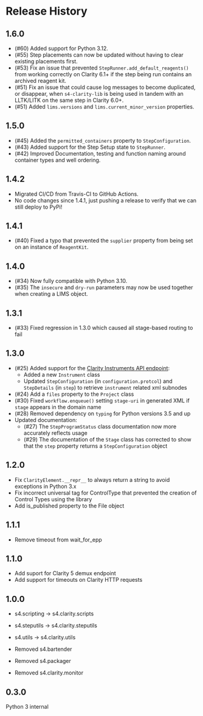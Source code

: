 Release History
===============
1.6.0
-
- (#60) Added support for Python 3.12.
- (#55) Step placements can now be updated without having to clear existing placements first.
- (#53) Fix an issue that prevented `StepRunner.add_default_reagents()` from working correctly on Clarity 6.1+ if the step being run contains an archived reagent kit.
- (#51) Fix an issue that could cause log messages to become duplicated, or disappear, when `s4-clarity-lib` is being used in tandem with an LLTK/LITK on the same step in Clarity 6.0+.
- (#51) Added `lims.versions` and `lims.current_minor_version` properties.

1.5.0
-
- (#45) Added the `permitted_containers` property to `StepConfiguration`.
- (#43) Added support for the Step Setup state to `StepRunner`.
- (#42) Improved Documentation, testing and function naming around container types and well ordering.

1.4.2
-
- Migrated CI/CD from Travis-CI to GitHub Actions.
- No code changes since 1.4.1, just pushing a release to verify that we can still deploy to PyPi!

1.4.1
-
- (#40) Fixed a typo that prevented the `supplier` property from being set on an instance of `ReagentKit`.

1.4.0
- 
- (#34) Now fully compatible with Python 3.10.
- (#35) The `insecure` and `dry-run` parameters may now be used together when creating a LIMS object.

1.3.1
-
- (#33) Fixed regression in 1.3.0 which caused all stage-based routing to fail

1.3.0
-
- (#25) Added support for the [Clarity Instruments API endpoint](https://d10e8rzir0haj8.cloudfront.net/5.3/rest.version.instruments.html):
   - Added a new `Instrument` class
   - Updated `StepConfiguration` (in `configuration.protcol`) and `StepDetails` (in `step`) to retrieve `instrument` related xml subnodes
- (#24) Add a `files` property to the `Project` class
- (#30) Fixed `workflow.enqueue()` setting `stage-uri` in generated XML if `stage` appears in the domain name
- (#28) Removed dependency on `typing` for Python versions 3.5 and up
- Updated documentation:
   - (#27) The `StepProgramStatus` class documentation now more accurately reflects usage
   - (#29) The documentation of the `Stage` class has corrected to show that the `step` property returns a `StepConfiguration` object

1.2.0
-
- Fix `ClarityElement.__repr__` to always return a string to avoid exceptions in Python 3.x  
- Fix incorrect universal tag for ControlType that prevented the creation of Control Types using the library
- Add is_published property to the File object

1.1.1
-
- Remove timeout from wait_for_epp

1.1.0
-
- Add suport for Clarity 5 demux endpoint
- Add support for timeouts on Clarity HTTP requests

1.0.0
-
- s4.scripting -> s4.clarity.scripts
- s4.steputils -> s4.clarity.steputils
- s4.utils -> s4.clarity.utils

- Removed s4.bartender
- Removed s4.packager
- Removed s4.clarity.monitor

0.3.0
-
Python 3 internal 